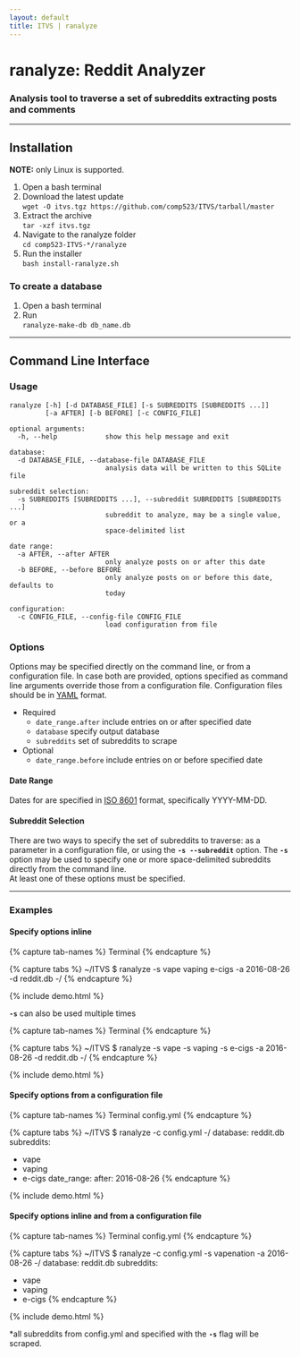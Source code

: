 ```yaml
---
layout: default
title: ITVS | ranalyze
---
```


# ranalyze: Reddit Analyzer

### Analysis tool to traverse a set of subreddits extracting posts and comments

***

## Installation

**NOTE:** only Linux is supported.

1. Open a bash terminal
2. Download the latest update  
    `wget -O itvs.tgz https://github.com/comp523/ITVS/tarball/master`
3. Extract the archive  
    `tar -xzf itvs.tgz`
4. Navigate to the ranalyze folder  
    `cd comp523-ITVS-*/ranalyze`
5. Run the installer  
    `bash install-ranalyze.sh`
    
### To create a database

1. Open a bash terminal
2. Run  
    `ranalyze-make-db db_name.db`

***
 
## Command Line Interface

### Usage

```
ranalyze [-h] [-d DATABASE_FILE] [-s SUBREDDITS [SUBREDDITS ...]]
         [-a AFTER] [-b BEFORE] [-c CONFIG_FILE]

optional arguments:
  -h, --help            show this help message and exit

database:
  -d DATABASE_FILE, --database-file DATABASE_FILE
                        analysis data will be written to this SQLite file

subreddit selection:
  -s SUBREDDITS [SUBREDDITS ...], --subreddit SUBREDDITS [SUBREDDITS ...]
                        subreddit to analyze, may be a single value, or a
                        space-delimited list

date range:
  -a AFTER, --after AFTER
                        only analyze posts on or after this date
  -b BEFORE, --before BEFORE
                        only analyze posts on or before this date, defaults to
                        today

configuration:
  -c CONFIG_FILE, --config-file CONFIG_FILE
                        load configuration from file
```

### Options

Options may be specified directly on the command line, or from a configuration file.
In case both are provided, options specified as command line arguments override
those from a configuration file. Configuration files should be in [YAML](http://yaml.org/) format.

 - Required
   - `date_range.after` include entries on or after specified date
   - `database` specify output database
   - `subreddits` set of subreddits to scrape
 - Optional
   - `date_range.before` include entries on or before specified date

 
#### Date Range

Dates for are specified in [ISO 8601](http://www.iso.org/iso/home/standards/iso8601.htm)
format, specifically YYYY-MM-DD.

#### Subreddit Selection

There are two ways to specify the set of subreddits to traverse: as a parameter in a configuration file,
or using the **`-s --subreddit`** option. The **`-s`** option may be used to specify one or more space-delimited
subreddits directly from the command line.  
At least one of these options must be specified.

***

### Examples

#### Specify options inline

{% capture tab-names %}
Terminal
{% endcapture %}

{% capture tabs %}
<span class="terminal-prompt">~/ITVS $</span> ranalyze -s vape vaping e-cigs -a 2016-08-26 -d reddit.db \-/
{% endcapture %}

{% include demo.html %}  

**`-s`** can also be used multiple times

{% capture tab-names %}
Terminal
{% endcapture %}

{% capture tabs %}
<span class="terminal-prompt">~/ITVS $</span> ranalyze -s vape -s vaping -s e-cigs -a 2016-08-26 -d reddit.db \-/
{% endcapture %}

{% include demo.html %}

#### Specify options from a configuration file

{% capture tab-names %}
Terminal
config.yml
{% endcapture %}

{% capture tabs %}
<span class="terminal-prompt">~/ITVS $</span> ranalyze -c config.yml \-/
database: reddit.db
subreddits:
  - vape
  - vaping
  - e-cigs
date_range:
  after: 2016-08-26
{% endcapture %}

{% include demo.html %}

#### Specify options inline and from a configuration file

{% capture tab-names %}
Terminal
config.yml
{% endcapture %}

{% capture tabs %}
<span class="terminal-prompt">~/ITVS $</span> ranalyze -c config.yml -s vapenation -a 2016-08-26 \-/
database: reddit.db
subreddits:
  - vape
  - vaping
  - e-cigs
{% endcapture %}

{% include demo.html %}

*all subreddits from config.yml and specified with the **`-s`** flag will be scraped.